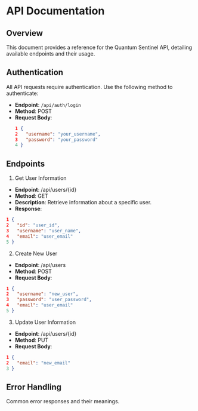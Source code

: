 # API Documentation

## Overview
This document provides a reference for the Quantum Sentinel API, detailing available endpoints and their usage.

## Authentication
All API requests require authentication. Use the following method to authenticate:

- **Endpoint**: `/api/auth/login`
- **Method**: POST
- **Request Body**:
  ```json
  1 {
  2   "username": "your_username",
  3   "password": "your_password"
  4 }
  ```

## Endpoints

1. Get User Information
- **Endpoint**: /api/users/{id}
- **Method**: GET
- **Description**: Retrieve information about a specific user.
- **Response**:
```json
1 {
2   "id": "user_id",
3   "username": "user_name",
4   "email": "user_email"
5 }
```

2. Create New User
- **Endpoint**: /api/users
- **Method**: POST
- **Request Body**:
```json
1 {
2   "username": "new_user",
3   "password": "user_password",
4   "email": "user_email"
5 }
```

3. Update User Information
- **Endpoint**: /api/users/{id}
- **Method**: PUT
- **Request Body**:
```json
1 {
2   "email": "new_email"
3 }
```

## Error Handling
Common error responses and their meanings.
